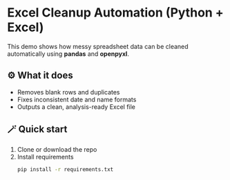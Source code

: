 # Excel Cleanup Automation (Python + Excel)

This demo shows how messy spreadsheet data can be cleaned automatically using **pandas** and **openpyxl**.

## ⚙️ What it does
- Removes blank rows and duplicates  
- Fixes inconsistent date and name formats  
- Outputs a clean, analysis-ready Excel file  

## 🪄 Quick start
1. Clone or download the repo  
2. Install requirements  
   ```bash
   pip install -r requirements.txt


